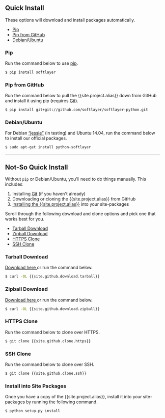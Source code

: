 ## Quick Install

These options will download and install packages automatically.

* [Pip](#toc_4)
* [Pip from GitHub](#toc_5)
* [Debian/Ubuntu](#toc_6)

### Pip

Run the command below to use <a href="https://pypi.python.org/pypi/pip" target="_blank">pip</a>.

```bash
$ pip install softlayer
```

### Pip from GitHub

Run the command below to pull the {{site.project.alias}} down from GitHub and install it using pip (requires [Git](#toc_1)).

```bash
$ pip install git+git://github.com/softlayer/softlayer-python.git
```

### Debian/Ubuntu

For Debian <a href="https://www.debian.org/releases/jessie" target="_blank">“jessie”</a> (in testing) and Ubuntu 14.04, run the command below to install our official packages.

```bash
$ sudo apt-get install python-softlayer
```

***
## Not-So Quick Install

Without `pip` or Debian/Ubuntu, you'll need to do things manually. This includes:

1. Installing [Git](#toc_1) (if you haven't already)
2. Downloading or cloning the {{site.project.alias}} from GitHub
3. [Installing the {{site.project.alias}}](#toc_12) into your site-packages

Scroll through the following download and clone options and pick one that works best for you.

* [Tarball Download](#toc_8)
* [Zipball Download](#toc_9)
* [HTTPS Clone](#toc_10)
* [SSH Clone](#toc_11)

### Tarball Download

<a href="{{site.github.download.tarball}}">Download here <i class="fa fa-cloud-download"></i></a> or run the command below.

```bash
$ curl -OL {{site.github.download.tarball}}
```

### Zipball Download

<a href="{{site.github.download.zipball}}">Download here <i class="fa fa-cloud-download"></i></a> or run the command below.

```bash
$ curl -OL {{site.github.download.zipball}}
```

### HTTPS Clone

Run the command below to clone over HTTPS.

```bash
$ git clone {{site.github.clone.https}}
```

### SSH Clone

Run the command below to clone over SSH.

```bash
$ git clone {{site.github.clone.ssh}}
```

### Install into Site Packages

Once you have a copy of the {{site.project.alias}}, install it into your site-packages by running the following command.

```bash
$ python setup.py install
```
